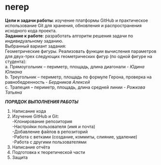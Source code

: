 # nerep
**Цели и задачи работы**: изучение платформы GitHub и практическое использование Git для хранения, обновления и распространения исходного кода проекта.  
**Задание к работе**: разработать алгоритм решения задачи по индивидуальному заданию.  
Выбранный вариант задания:  
Геометрические фигуры. Реализовать функции вычисления параметров для двух-трех следующих геометрических фигур (по одной фигуре на студента):  
a.	Прямоугольник – периметр, площадь, длина диагонали - _Юдина Юлиана_  
b.	Треугольник – периметр, площадь по формуле Герона, проверка на равнобедренность - _Бердников Алексей_  
c.	Трапеция – периметр, площадь, длина средней линии - _Рожкова Татьяна_  

***ПОРЯДОК ВЫПОЛНЕНИЯ РАБОТЫ***  
1. Написание кода  
2. Изучение GitHub и Git:  
   -Клонирование репозитория  
   -Настройки пользователя (имя и почта)  
   -Добавление файлов в репозиторий  
   -Работа с ветками (создание, коммиты, слияние, удаление)  
   -Работа с другими пользователями  
3. Написание отчёта  
4. Подготовка к теоретической части  
5. Защита  
